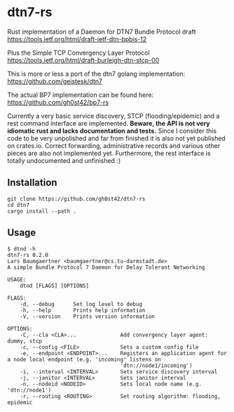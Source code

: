 # dtn7-rs
Rust implementation of a Daemon for DTN7 Bundle Protocol draft https://tools.ietf.org/html/draft-ietf-dtn-bpbis-12

Plus the Simple TCP Convergency Layer Protocol https://tools.ietf.org/html/draft-burleigh-dtn-stcp-00

This is more or less a port of the dtn7 golang implementation: https://github.com/geistesk/dtn7

The actual BP7 implementation can be found here: https://github.com/gh0st42/bp7-rs

Currently a very basic service discovery, STCP (flooding/epidemic) and a rest command interface are implemented.
**Beware, the API is not very idiomatic rust and lacks documentation and tests.**
Since I consider this code to be very unpolished and far from finished it is also not yet published on crates.io. Correct forwarding, administrative records and various other pieces are also not implemented yet. Furthermore, the rest interface is totally undocumented and unfinished :)

## Installation

```
git clone https://github.com/gh0st42/dtn7-rs
cd dtn7
cargo install --path .
```

## Usage

```
$ dtnd -h
dtn7-rs 0.2.0
Lars Baumgaertner <baumgaertner@cs.tu-darmstadt.de>
A simple Bundle Protocol 7 Daemon for Delay Tolerant Networking

USAGE:
    dtnd [FLAGS] [OPTIONS]

FLAGS:
    -d, --debug      Set log level to debug
    -h, --help       Prints help information
    -V, --version    Prints version information

OPTIONS:
    -C, --cla <CLA>...              Add convergency layer agent: dummy, stcp
    -c, --config <FILE>             Sets a custom config file
    -e, --endpoint <ENDPOINT>...    Registers an application agent for a node local endpoint (e.g. 'incoming' listens on
                                    'dtn://node1/incoming')
    -i, --interval <INTERVAL>       Sets service discovery interval
    -j, --janitor <INTERVAL>        Sets janitor interval
    -n, --nodeid <NODEID>           Sets local node name (e.g. 'dtn://node1')
    -r, --routing <ROUTING>         Set routing algorithm: flooding, epidemic
```

